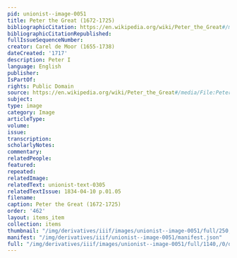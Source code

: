 ```yaml
---
pid: unionist--image-0051
title: Peter the Great (1672-1725)
bibliographicCitation: https://en.wikipedia.org/wiki/Peter_the_Great#/media/File:Peter_I_by_Carel_de_Moor.jpeg
bibliographicCitationRepublished: 
fullIssueSequenceNumber: 
creator: Carel de Moor (1655-1738)
dateCreated: '1717'
description: Peter I
language: English
publisher: 
IsPartOf: 
rights: Public Domain
source: https://en.wikipedia.org/wiki/Peter_the_Great#/media/File:Peter_I_by_Carel_de_Moor.jpeg
subject: 
type: image
category: Image
articleType: 
volume: 
issue: 
transcription: 
scholarlyNotes: 
commentary: 
relatedPeople: 
featured: 
repeated: 
relatedImage: 
relatedText: unionist-text-0305
relatedTextIssue: 1834-04-10 p.01.05
filename: 
caption: Peter the Great (1672-1725)
order: '462'
layout: items_item
collection: items
thumbnail: "/img/derivatives/iiif/images/unionist--image-0051/full/250,/0/default.jpg"
manifest: "/img/derivatives/iiif/unionist--image-0051/manifest.json"
full: "/img/derivatives/iiif/images/unionist--image-0051/full/1140,/0/default.jpg"
---
```

